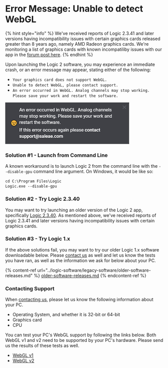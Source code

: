 # Error Message: Unable to detect WebGL

{% hint style="info" %}
We've received reports of Logic 2.3.41 and later versions having incompatibility issues with certain graphics cards released greater than 8 years ago, namely AMD Radeon graphics cards. We're monitoring a list of graphics cards with known incompatiliby issues with our app in the [forum post here](https://ideas.saleae.com/b/feature-requests/support-older-graphics-cards/).
{% endhint %}

Upon launching the Logic 2 software, you may experience an immediate crash, or an error message may appear, stating either of the following:

* `Your graphics card does not support WebGL.`
* `Unable to detect WebGL, please contact support.`
* `An error occurred in WebGL. Analog channels may stop working. Please save your work and restart the software.`

![WebGL Error Message](<../.gitbook/assets/webgl-analog (1).png>)

### Solution #1 - Launch from Command Line

A known workaround is to launch Logic 2 from the command line with the `--disable-gpu` command line argument. On Windows, it would be like so:

```
cd C:\Program Files\Logic
Logic.exe --disable-gpu
```

### Solution #2 - Try Logic 2.3.40

You may want to try launching an older version of the Logic 2 app, specifically [Logic 2.3.40](https://ideas.saleae.com/f/changelog/2340/). As mentioned above, we've received reports of Logic 2.3.41 and later versions having incompatibility issues with certain graphics cards.

### Solution #3 - Try Logic 1.x

If the above solutions fail, you may want to try our older Logic 1.x software downloadable below. Please [contact us](https://contact.saleae.com/hc/en-us/requests/new) as well and let us know the tests you have ran, as well as the information we ask for below about your PC.

{% content-ref url="../logic-software/legacy-software/older-software-releases.md" %}
[older-software-releases.md](../logic-software/legacy-software/older-software-releases.md)
{% endcontent-ref %}

### Contacting Support

When [contacting us](https://contact.saleae.com/hc/en-us/requests/new), please let us know the following information about your PC.

* Operating System, and whether it is 32-bit or 64-bit
* Graphics card
* CPU

You can test your PC's WebGL support by following the links below. Both WebGL v1 and v2 need to be supported by your PC's hardware. Please send us the results of these tests as well.

* [WebGL v1](https://webglreport.com/?v=1)
* [WebGL v2](https://webglreport.com/?v=2)
